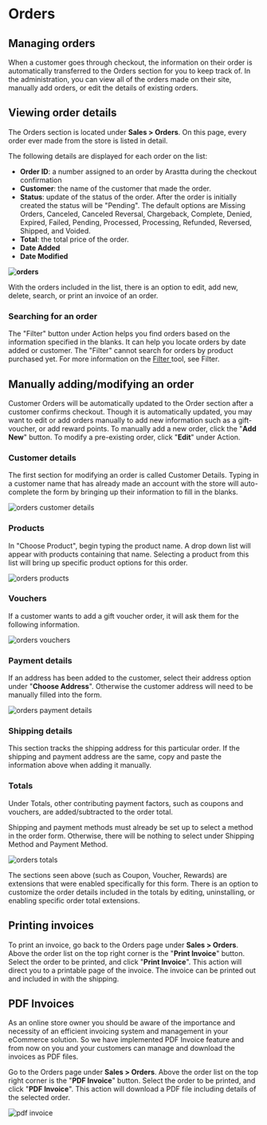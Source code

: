 Orders
======

Managing orders
---------------

When a customer goes through checkout, the information on their order is automatically transferred to the Orders section for you to keep track of. In the administration, you can view all of the orders made on their site, manually add orders, or edit the details of existing orders.

Viewing order details
---------------------

The Orders section is located under **Sales > Orders**. On this page, every order ever made from the store is listed in detail.

The following details are displayed for each order on the list:

- **Order ID**: a number assigned to an order by Arastta during the checkout confirmation
- **Customer**: the name of the customer that made the order.
- **Status**: update of the status of the order. After the order is initially created the status will be "Pending". The default options are Missing Orders, Canceled, Canceled Reversal, Chargeback, Complete, Denied, Expired, Failed, Pending, Processed, Processing, Refunded, Reversed, Shipped, and Voided.
- **Total**: the total price of the order.
- **Date Added**
- **Date Modified**

**![orders](_images/orders-1.png)**

With the orders included in the list, there is an option to edit, add new, delete, search, or print an invoice of an order.

### Searching for an order

The "Filter" button under Action helps you find orders based on the information specified in the blanks. It can help you locate orders by date added or customer. The "Filter" cannot search for orders by product purchased yet. For more information on the [Filter ](docs/user-manual/catalog/filters)tool, see Filter.

Manually adding/modifying an order
----------------------------------

Customer Orders will be automatically updated to the Order section after a customer confirms checkout. Though it is automatically updated, you may want to edit or add orders manually to add new information such as a gift-voucher, or add reward points. To manually add a new order, click the "**Add New**" button. To modify a pre-existing order, click "**Edit**" under Action.

### Customer details

The first section for modifying an order is called Customer Details. Typing in a customer name that has already made an account with the store will auto-complete the form by bringing up their information to fill in the blanks.

![orders customer details](_images/orders-2.png)

### Products

In "Choose Product", begin typing the product name. A drop down list will appear with products containing that name. Selecting a product from this list will bring up specific product options for this order.

![orders products](_images/orders-4.png)

### Vouchers

If a customer wants to add a gift voucher order, it will ask them for the following information.

![orders vouchers](_images/orders-5.png)

### Payment details

If an address has been added to the customer, select their address option under "**Choose Address**". Otherwise the customer address will need to be manually filled into the form.

![orders payment details](_images/orders-3.png)

### Shipping details

This section tracks the shipping address for this particular order. If the shipping and payment address are the same, copy and paste the information above when adding it manually.

### Totals

Under Totals, other contributing payment factors, such as coupons and vouchers, are added/subtracted to the order total.

<div class="uk-alert uk-alert-danger uk-margin-small-left uk-margin-small-right"><i class="uk-icon-exclamation-circle"></i> Shipping and payment methods must already be set up to select a method in the order form. Otherwise, there will be nothing to select under Shipping Method and Payment Method.</div>

![orders totals](_images/orders-6.png)

The sections seen above (such as Coupon, Voucher, Rewards) are extensions that were enabled specifically for this form. There is an option to customize the order details included in the totals by editing, uninstalling, or enabling specific order total extensions.

Printing invoices
-----------------

To print an invoice, go back to the Orders page under **Sales > Orders**. Above the order list on the top right corner is the "**Print Invoice**" button. Select the order to be printed, and click "**Print Invoice**". This action will direct you to a printable page of the invoice. The invoice can be printed out and included in with the shipping.

PDF Invoices
-----------------

As an online store owner you should be aware of the importance and necessity of an efficient invoicing system and management in your eCommerce solution. So we have implemented PDF Invoice feature and from now on you and your customers can manage and download the invoices as PDF files.

Go to the Orders page under **Sales > Orders**. Above the order list on the top right corner is the "**PDF Invoice**" button. Select the order to be printed, and click "**PDF Invoice**". This action will download a PDF file including details of the selected order.

![pdf invoice](_images/pdf-invoice.png)
